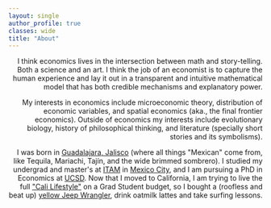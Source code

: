 ```yaml
---
layout: single
author_profile: true
classes: wide
title: "About"
---
```


<div style="text-align: right">
I think economics lives in the intersection between math and story-telling. Both a science and an art. I think the job of an economist is to capture the human experience and lay it out in a transparent and intuitive mathematical model that has both credible mechanisms and explanatory power. 
  
My interests in economics include microeconomic theory, distribution of economic variables, and spatial economics (aka., the final frontier economics). Outside of economics my interests include evolutionary biology, history of philosophical thinking, and literature (specially short stories and its symbolisms).

I was born in [Guadalajara, Jalisco](https://en.wikipedia.org/wiki/Guadalajara) (where all things "Mexican" come from, like Tequila, Mariachi, Tajín, and the wide brimmed sombrero). I studied my undergrad and master's at [ITAM](https://en.wikipedia.org/wiki/Instituto_Tecnol%C3%B3gico_Aut%C3%B3nomo_de_M%C3%A9xico) in [Mexico City](https://en.wikipedia.org/wiki/Mexico_City), and I am pursuing a PhD in Economics at [UCSD](https://en.wikipedia.org/wiki/University_of_California,_San_Diego). Now that I moved to California, I am trying to live the full ["Cali Lifestyle"](https://www.youtube.com/watch?v=5ffPwY4zxi0) on a Grad Student budget, so I bought a (roofless and beat up) [yellow Jeep Wrangler](/assets/images/board.jpg "GCR Jeep"), drink oatmilk lattes and take surfing lessons.
</div>
